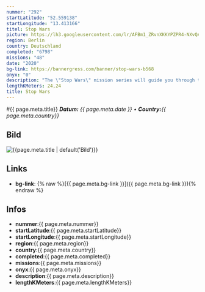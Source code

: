 ```yaml
---
nummer: "292"
startLatitude: "52.559138"
startLongitude: "13.413166"
titel: Stop Wars
picture: https://lh3.googleusercontent.com/lr/AFBm1_ZRvnXKKYPZPR4-NXvQAudswtA4UJcZLavDtfFN2zQtQKWAkemhXdsgJEj0jafrIyQ1D9UFBjx7CbZBPoDW3zJZsliXoXEuQ8XtnXCLDs1raSCHQW8SDJg_26w9sK8Z5aMp5N6B2CGU-uwSkElZG9nIZkrrWn-sHhNHqPePFE-Ux07VGasZnwyuwzNxSTspd4JAzPQI8JsBMEQXDPLkajezo7iK4bMNdyPucCUIoDTymCZ6VCVFJq88QqFi20OwFQjznl0luvkC7wyf0laK0DbTW9M9kxPmmly0j9-WtHrbeaSnchQuEd-Zv9pVXSh_1FRfVf0gzoFDpc8JsoFRX9cDf0VA3dtw0xSFgAXeXhI6diyQG2tN6uzMhtj8rZ5ozDiqckDlaW-JPisJW2sL3oCSGjGS8MCjLdvUTK14Zob_j02qC0OnBzvDgi15pId5g-omBwBYX0lbePw0-l5FeGXUjZptLRuq6WWZFPfNYoeveMGVLd-JmF7OgTOS-UrSFZxg_wAAZZgWDaAOwBgFBzkRmSdqzhNuq2OsIKy3HHuHpLtCStFu3R80PvtHtkpqtVKaPYbBVVJ9fs1e9wLfl96fQsnNnFDiOAb6FcFQKG7wCoeWPhA26O7d7exnqoueTlqAYR-mBS3LsYt7OuyYq72oojjGhTZMce9M2XNpcuipyCb7kb7nqe_mXrn6Lg97D9-mpOesD9dmp8KHdamB4t4xDirKD4NzwuuZ311l14iOY1zONEHAHdKK3LtLSguvZUwGTvWxVt8LhIINu_MqLPiqHqXIIfisGDrNgxL1N5Cy-Jjf9nA5MdcXDQnc89eu6wFtSiZJf4mzTcDbtFS-CFyzklPGctSsE6km
region: Berlin
country: Deutschland
completed: "6798"
missions: "48"
date: "2020"
bg-link: https://bannergress.com/banner/stop-wars-b568
onyx: "0"
description: "The \"Stop Wars\" mission series will guide you through the beautiful southern part of Pankow. It leads you along historical water pumps, unique architecture and information boards."
lengthKMeters: 24,24
title: Stop Wars
---
```


#{{ page.meta.title}}
_**Datum:** {{ page.meta.date }} • **Country:**{{ page.meta.country}}_

## Bild
![{{page.meta.title | default('Bild')}}]({{page.meta.picture}})

## Links
- **bg-link**: {% raw %}[{{ page.meta.bg-link }}]({{ page.meta.bg-link }}){% endraw %}

## Infos
- **nummer**:{{ page.meta.nummer}}
- **startLatitude**:{{ page.meta.startLatitude}}
- **startLongitude**:{{ page.meta.startLongitude}}
- **region**:{{ page.meta.region}}
- **country**:{{ page.meta.country}}
- **completed**:{{ page.meta.completed}}
- **missions**:{{ page.meta.missions}}
- **onyx**:{{ page.meta.onyx}}
- **description**:{{ page.meta.description}}
- **lengthKMeters**:{{ page.meta.lengthKMeters}}

